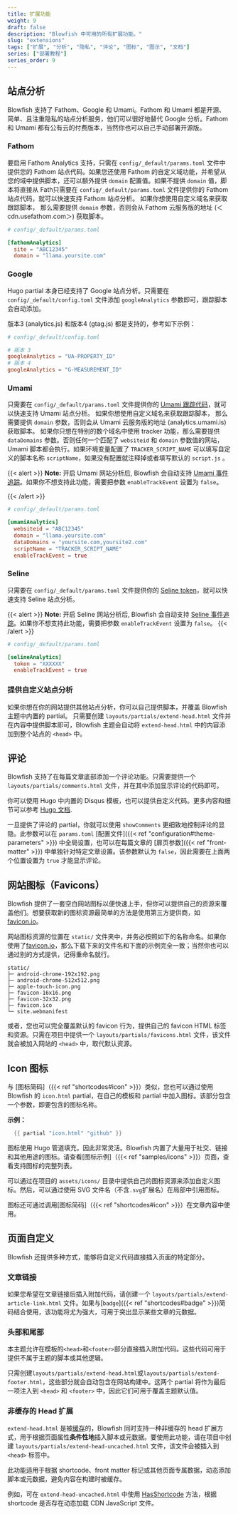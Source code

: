 ```yaml
---
title: 扩展功能
weight: 9
draft: false
description: "Blowfish 中可用的所有扩展功能。"
slug: "extensions"
tags: ["扩展", "分析", "隐私", "评论", "图标", "图示", "文档"]
series: ["部署教程"]
series_order: 9
---
```


## 站点分析

Blowfish 支持了 Fathom、Google 和 Umami。Fathom 和 Umami 都是开源、简单、且注重隐私的站点分析服务，他们可以很好地替代 Google 分析。Fathom 和 Umami 都有公有云的付费版本，当然你也可以自己手动部署开源版。

### Fathom

要启用 Fathom Analytics 支持，只需在 `config/_default/params.toml` 文件中提供您的 Fathom 站点代码。如果您还使用 Fathom 的自定义域功能，并希望从您的域中提供脚本，还可以额外提供 `domain` 配置值。如果不提供 `domain` 值，脚本将直接从 Fath只需要在 `config/_default/params.toml` 文件提供你的 Fathom 站点代码，就可以快速支持 Fathom 站点分析。
如果你想使用自定义域名来获取跟踪脚本， 那么需要提供 `domain` 参数，否则会从 Fathom 云服务版的地址 (＜cdn.usefathom.com＞) 获取脚本。

```toml
# config/_default/params.toml

[fathomAnalytics]
  site = "ABC12345"
  domain = "llama.yoursite.com"
```

### Google

Hugo partial 本身已经支持了 Google 站点分析。只需要在 `config/_default/config.toml` 文件添加 `googleAnalytics` 参数即可，跟踪脚本会自动添加。

版本3 (analytics.js) 和版本4 (gtag.js) 都是支持的，参考如下示例：

```toml
# config/_default/config.toml

# 版本 3
googleAnalytics = "UA-PROPERTY_ID"
# 版本 4
googleAnalytics = "G-MEASUREMENT_ID"
```

### Umami

只需要在 `config/_default/params.toml` 文件提供你的 [Umami 跟踪代码](https://umami.is/docs/collect-data)，就可以快速支持 Umami 站点分析。
如果你想使用自定义域名来获取跟踪脚本， 那么需要提供 `domain` 参数，否则会从 Umami 云服务版的地址 (analytics.umami.is) 获取脚本。
如果你只想在特别的数个域名中使用 tracker 功能，那么需要提供 `dataDomains` 参数。否则任何一个匹配了 `websiteid` 和 `domain` 参数值的网站，Umami 脚本都会执行。如果环境变量配置了 `TRACKER_SCRIPT_NAME` 可以填写自定义的脚本名称 `scriptName`，如果没有配置就注释掉或者填写默认的 `script.js` 。

{{< alert >}}
**Note:** 开启 Umami 网站分析后, Blowfish 会自动支持 [Umami 事件追踪](https://umami.is/docs/track-events)。如果你不想支持此功能，需要把参数 `enableTrackEvent` 设置为 `false`。

{{< /alert >}}

```toml
# config/_default/params.toml

[umamiAnalytics]
  websiteid = "ABC12345"
  domain = "llama.yoursite.com"
  dataDomains = "yoursite.com,yoursite2.com"
  scriptName = "TRACKER_SCRIPT_NAME"
  enableTrackEvent = true
```

### Seline

只需要在 `config/_default/params.toml` 文件提供你的 [Seline token](https://seline.so/docs/install-seline)，就可以快速支持 Seline 站点分析。

{{< alert >}}
**Note:** 开启 Seline 网站分析后, Blowfish 会自动支持 [Seline 事件追踪](https://seline.so/docs/custom-events)。如果你不想支持此功能，需要把参数 `enableTrackEvent` 设置为 `false`。
{{< /alert >}}

```toml
# config/_default/params.toml

[selineAnalytics]
  token = "XXXXXX"
  enableTrackEvent = true
```

### 提供自定义站点分析

如果你想在你的网站提供其他站点分析，你可以自己提供脚本，并覆盖 Blowfish 主题中内置的 partial。
只需要创建 `layouts/partials/extend-head.html` 文件并在内容中提供脚本即可，Blowfish 主题会自动将 `extend-head.html` 中的内容添加到整个站点的 `<head>` 中。

## 评论

Blowfish 支持了在每篇文章底部添加一个评论功能。只需要提供一个 `layouts/partials/comments.html` 文件，并在其中添加显示评论的代码即可。

你可以使用 Hugo 中内置的 Disqus 模板，也可以提供自定义代码。更多内容和细节可以参考 [Hugo 文档](https://gohugo.io/content-management/comments/).

一旦提供了评论的 partial，你就可以使用 `showComments` 更细致地控制评论的显隐。此参数可以在 `params.toml` [配置文件]({{< ref "configuration#theme-parameters" >}}) 中全局设置，也可以在每篇文章的 [扉页参数]({{< ref "front-matter" >}}) 中单独针对特定文章设置。该参数默认为  `false`，因此需要在上面两个位置设置为 `true` 才能显示评论。

## 网站图标（Favicons）

Blowfish 提供了一套空白网站图标以便快速上手，但你可以提供自己的资源来覆盖他们。想要获取新的图标资源最简单的方法是使用第三方提供商，如 [favicon.io](https://favicon.io)。

网站图标资源的位置在 `static/` 文件夹中，并务必按照如下的名称命名。如果你使用了[favicon.io](https://favicon.io)，那么下载下来的文件名和下面的示例完全一致；当然你也可以通过别的方式提供，记得重命名就行。

```shell
static/
├─ android-chrome-192x192.png
├─ android-chrome-512x512.png
├─ apple-touch-icon.png
├─ favicon-16x16.png
├─ favicon-32x32.png
├─ favicon.ico
└─ site.webmanifest
```

或者，您也可以完全覆盖默认的 favicon 行为，提供自己的 favicon HTML 标签和资源。只需在项目中提供一个 `layouts/partials/favicons.html` 文件，该文件就会被加入网站的 `<head>` 中，取代默认资源。

## Icon 图标

与 [图标简码]（{{< ref "shortcodes#icon" >}}）类似，您也可以通过使用 Blowfish 的 `icon.html` partial，在自己的模板和 partial 中加入图标。该部分包含一个参数，即要包含的图标名称。

**示例：**

```go
  {{ partial "icon.html" "github" }}
```

图标使用 Hugo 管道填充，因此非常灵活。Blowfish 内置了大量用于社交、链接和其他用途的图标。请查看[图标示例]（{{< ref "samples/icons" >}}）页面，查看支持图标的完整列表。

可以通过在项目的 `assets/icons/` 目录中提供自己的图标资源来添加自定义图标。然后，可以通过使用 SVG 文件名（不含`.svg`扩展名）在局部中引用图标。

图标还可通过调用[图标简码]（{{< ref "shortcodes#icon" >}}）在文章内容中使用。

## 页面自定义

Blowfish 还提供多种方式，能够将自定义代码直接插入页面的特定部分。

### 文章链接

如果您希望在文章链接后插入附加代码，请创建一个 `layouts/partials/extend-article-link.html` 文件。如果与[`badge`]({{< ref "shortcodes#badge" >}})简码结合使用，该功能将尤为强大，可用于突出显示某些文章的元数据。

### 头部和尾部

本主题允许在模板的`<head>`和`<footer>`部分直接插入附加代码。这些代码可用于提供不属于主题的脚本或其他逻辑。

只需创建`layouts/partials/extend-head.html`或`layouts/partials/extend-footer.html`，这些部分就会自动包含在网站构建中。这两个 partial 将作为最后一项注入到 `<head>` 和 `<footer>` 中，因此它们可用于覆盖主题默认值。

### 非缓存的 Head 扩展

`extend-head.html` 是被[缓存](https://gohugo.io/functions/partials/includecached/)的，Blowfish 同时支持一种非缓存的 head 扩展方式，用于根据页面属性**条件性地**插入脚本或元数据。要使用此功能，请在项目中创建 `layouts/partials/extend-head-uncached.html` 文件，该文件会被插入到 `<head>` 标签中。

此功能适用于根据 shortcode、front matter 标记或其他页面专属数据，动态添加脚本或元数据，避免内容在构建时被缓存。

例如，可在 `extend-head-uncached.html` 中使用 [HasShortcode](https://gohugo.io/methods/page/hasshortcode/#article) 方法，根据 shortcode 是否存在动态加载 CDN JavaScript 文件。
